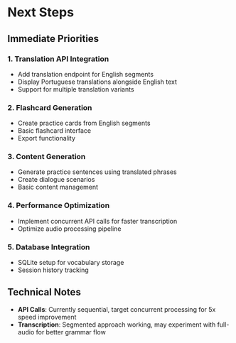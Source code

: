 # Next Steps

## Immediate Priorities

### 1. Translation API Integration
- Add translation endpoint for English segments
- Display Portuguese translations alongside English text
- Support for multiple translation variants

### 2. Flashcard Generation
- Create practice cards from English segments
- Basic flashcard interface
- Export functionality

### 3. Content Generation
- Generate practice sentences using translated phrases
- Create dialogue scenarios
- Basic content management

### 4. Performance Optimization
- Implement concurrent API calls for faster transcription
- Optimize audio processing pipeline

### 5. Database Integration
- SQLite setup for vocabulary storage
- Session history tracking

## Technical Notes
- **API Calls**: Currently sequential, target concurrent processing for 5x speed improvement
- **Transcription**: Segmented approach working, may experiment with full-audio for better grammar flow
